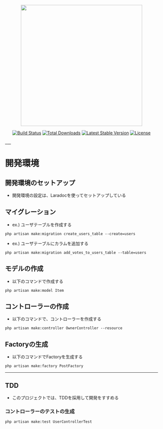 <p align="center"><img src="https://res.cloudinary.com/dtfbvvkyp/image/upload/v1566331377/laravel-logolockup-cmyk-red.svg" width="400"></p>

<p align="center">
<a href="https://travis-ci.org/laravel/framework"><img src="https://travis-ci.org/laravel/framework.svg" alt="Build Status"></a>
<a href="https://packagist.org/packages/laravel/framework"><img src="https://poser.pugx.org/laravel/framework/d/total.svg" alt="Total Downloads"></a>
<a href="https://packagist.org/packages/laravel/framework"><img src="https://poser.pugx.org/laravel/framework/v/stable.svg" alt="Latest Stable Version"></a>
<a href="https://packagist.org/packages/laravel/framework"><img src="https://poser.pugx.org/laravel/framework/license.svg" alt="License"></a>
</p>
___

# 開発環境
## 開発環境のセットアップ
- 開発環境の設定は、Laradocを使ってセットアップしている

## マイグレーション

- ex.) ユーザテーブルを作成する

```
php artisan make:migration create_users_table --create=users
```

- ex.) ユーザテーブルにカラムを追加する

```
php artisan make:migration add_votes_to_users_table --table=users
```

## モデルの作成

- 以下のコマンドで作成する

```
php artisan make:model Item
```

## コントローラーの作成

- 以下のコマンドで、コントローラーを作成する

```
php artisan make:controller OwnerController --resource
```

## Factoryの生成

- 以下のコマンドでFactoryを生成する

```
php artisan make:factory PostFactory
```

___
## TDD
- このプロジェクトでは、TDDを採用して開発をすすめる


### コントローラーのテストの生成

```
php artisan make:test UserControllerTest
```